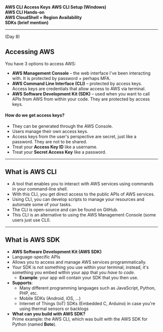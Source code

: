  
**AWS CLI Access Keys**
**AWS CLI Setup (Windows)**  
**AWS CLI Hands-on**  
**AWS CloudShell + Region Availability**  
**SDKs (brief mention)**

---

(Day 8)

## Accessing AWS
You have 3 options to access AWS:
- **AWS Management Console** – the web interface I've been interacting with. It is protected by password + perhaps MFA.
- **AWS Command Line Interface (CLI)** – protected by access keys. Access keys are credentials that allow access to AWS via terminal.
- **AWS Software Development Kit (SDK)** – used when you want to call APIs from AWS from within your code. They are protected by access keys.

#### How do we get access keys?
- They can be generated through the AWS Console.
- Users manage their own access keys.
- Access keys from the user's perspective are secret, just like a password. They are not to be shared.
- Treat your **Access Key ID** like a username.  
- Treat your **Secret Access Key** like a password.

---

## What is AWS CLI
- A tool that enables you to interact with AWS services using commands in your command-line shell.
- With this CLI, you get direct access to the public APIs of AWS services.
- Using CLI, you can develop scripts to manage your resources and automate some of your tasks.
- The CLI is open-source and can be found on GitHub.
- This CLI is an alternative to using the AWS Management Console (some users just use CLI).

---

## What is AWS SDK
- **AWS Software Development Kit (AWS SDK)**
- Language-specific APIs
- Allows you to access and manage AWS services programmatically.
- Your SDK is not something you use within your terminal; instead, it's something you embed within your app that *you have to code*.
  - **Example**: your app will contain your SDK that you then use.
- **Supports**:
  - Many different programming languages such as JavaScript, Python, PHP, etc.
  - Mobile SDKs (Android, iOS, ...)
  - Internet of Things (IoT) SDKs (Embedded C, Arduino) in case you're using thermal sensors or backlogs
- **What can you build with AWS SDK?**  
  Prime example: the AWS CLI, which was built with the AWS SDK for Python (named **Boto**).

